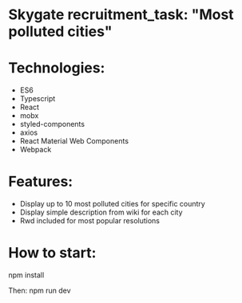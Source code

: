 # Skygate recruitment_task: "Most polluted cities"

# Technologies: 
- ES6
- Typescript
- React
- mobx
- styled-components
- axios
- React Material Web Components
- Webpack

# Features:

- Display up to 10 most polluted cities for specific country
- Display simple description from wiki for each city
- Rwd included for most popular resolutions

# How to start:

npm install

Then:
npm run dev
